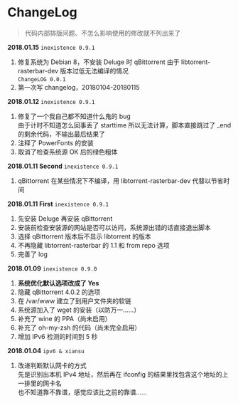 # ChangeLog  
> 代码内部排版问题、不怎么影响使用的修改就不列出来了  

**2018.01.15**
`inexistence 0.9.1`  
1. 修复系统为 Debian 8，不安装 Deluge 时 qBittorrent 由于 libtorrent-rasterbar-dev 版本过低无法编译的情况  
`ChangeLOG 0.0.1`  
1. 第一次写 changelog，20180104-20180115  

**2018.01.12**
`inexistence 0.9.1`  
1. 修复了一个我自己都不知道什么鬼的 bug  
由于计时不知道怎么回事丢了 starttime 所以无法计算，脚本直接跳过了 _end 的剩余代码，不输出最后结果了  
2. 注释了 PowerFonts 的安装  
3. 取消了检查系统源 OK 后的绿色粗体  

**2018.01.11 Second**
`inexistence 0.9.1`  
1. qBittorrent 在某些情况下不编译，用 libtorrent-rasterbar-dev 代替以节省时间

**2018.01.11 First**
`inexistence 0.9.1`  
1. 先安装 Deluge 再安装 qBittorrent  
2. 安装前检查安装源的网站是否可以访问，系统源出错的话直接退出脚本  
3. 选择 qBittorrent 版本后不显示 libtorrent 的版本  
4. 不再隐藏 libtorrent-rasterbar 的 1.1 和 from repo 选项  
5. 完善了 log  

**2018.01.09**
`inexistence 0.9.0`  
1. **系统优化默认选项改成了 Yes**  
2. 隐藏 qBittorrent 4.0.2 的选项  
3. 在 /var/www 建立了到用户文件夹的软链
4. 系统源加入了 wget 的安装（以防万一……）  
5. 补充了 wine 的 PPA（尚未启用）  
6. 补充了 oh-my-zsh 的代码（尚未完全启用）  
7. 增加 IPv6 检测的时间到 5 秒  

**2018.01.04**
`ipv6 & xiansu`
1. 改进判断默认网卡的方式  
先是识别出本机 IPv4 地址，然后再在 ifconfig 的结果里找包含这个地址的上一排里的网卡名  
也不知道靠不靠谱，感觉应该比之前的靠谱……











































